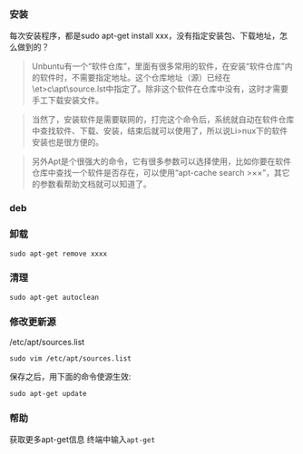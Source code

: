 ### 安装
每次安装程序，都是sudo apt-get install xxx，没有指定安装包、下载地址，怎么做到的？

>Unbuntu有一个“软件仓库”，里面有很多常用的软件，在安装“软件仓库”内的软件时，不需要指定地址。这个仓库地址（源）已经在\et>c\apt\source.lst中指定了。除非这个软件在仓库中没有，这时才需要手工下载安装文件。

>当然了，安装软件是需要联网的，打完这个命令后，系统就自动在软件仓库中查找软件、下载、安装，结束后就可以使用了，所以说Li>nux下的软件安装也是很方便的。

>另外Apt是个很强大的命令，它有很多参数可以选择使用，比如你要在软件仓库中查找一个软件是否存在，可以使用“apt-cache search >××”，其它的参数看帮助文档就可以知道了。

### deb

### 卸载
`sudo apt-get remove xxxx`

### 清理
`sudo apt-get autoclean`

### 修改更新源

/etc/apt/sources.list

`sudo vim /etc/apt/sources.list`

保存之后，用下面的命令使源生效:

`sudo apt-get update`

### 帮助
获取更多apt-get信息
终端中输入`apt-get`
